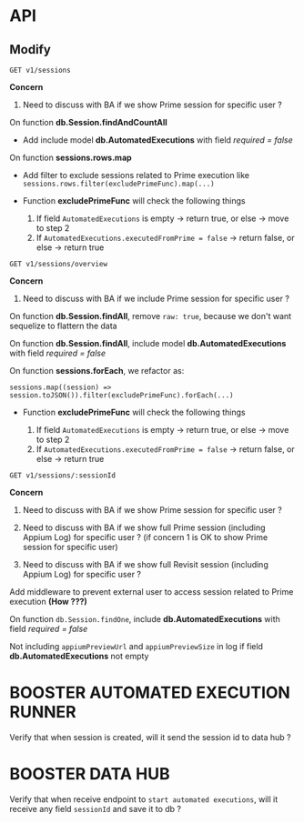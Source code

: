 # __API__

## __Modify__

`GET v1/sessions`

__Concern__

1. Need to discuss with BA if we show Prime session for specific user ?

On function __db.Session.findAndCountAll__

- Add include model __db.AutomatedExecutions__ with field *required = false*

On function __sessions.rows.map__

- Add filter to exclude sessions related to Prime execution like `sessions.rows.filter(excludePrimeFunc).map(...)`

- Function __excludePrimeFunc__ will check the following things

    1. If field `AutomatedExecutions` is empty -> return true, or else -> move to step 2
    2. If `AutomatedExecutions.executedFromPrime = false` -> return false, or else -> return true

`GET v1/sessions/overview`

__Concern__

1. Need to discuss with BA if we include Prime session for specific user ?

On function __db.Session.findAll__, remove `raw: true`, because we don't want sequelize to flattern the data

On function __db.Session.findAll__, include model __db.AutomatedExecutions__ with field *required = false*

On function __sessions.forEach__, we refactor as:
```
sessions.map((session) => session.toJSON()).filter(excludePrimeFunc).forEach(...)
```
- Function __excludePrimeFunc__ will check the following things

    1. If field `AutomatedExecutions` is empty -> return true, or else -> move to step 2
    2. If `AutomatedExecutions.executedFromPrime = false` -> return false, or else -> return true

`GET v1/sessions/:sessionId`

__Concern__

1. Need to discuss with BA if we show Prime session for specific user ?

2. Need to discuss with BA if we show full Prime session (including Appium Log) for specific user ? (if concern 1 is OK to show Prime session for specific user)

3. Need to discuss with BA if we show full Revisit session (including Appium Log) for specific user ?

Add middleware to prevent external user to access session related to Prime execution __(How ???)__

On function `db.Session.findOne`, include __db.AutomatedExecutions__ with field *required = false*

Not including `appiumPreviewUrl` and `appiumPreviewSize` in log if field __db.AutomatedExecutions__ not empty

# __BOOSTER AUTOMATED EXECUTION RUNNER__
Verify that when session is created, will it send the session id to data hub ?

# __BOOSTER DATA HUB__
Verify that when receive endpoint to `start automated executions`, will it receive any field `sessionId` and save it to db ?